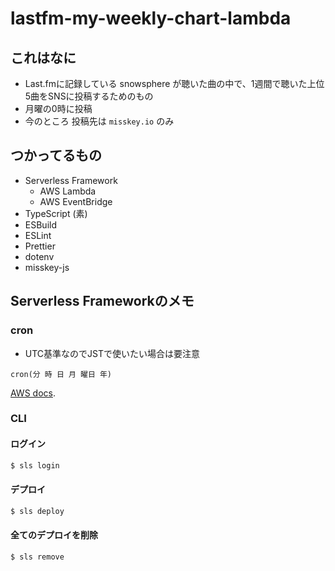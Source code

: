 # lastfm-my-weekly-chart-lambda

## これはなに
- Last.fmに記録している snowsphere が聴いた曲の中で、1週間で聴いた上位5曲をSNSに投稿するためのもの
- 月曜の0時に投稿
- 今のところ 投稿先は `misskey.io` のみ

## つかってるもの
- Serverless Framework
  - AWS Lambda
  - AWS EventBridge
- TypeScript (素)
- ESBuild
- ESLint
- Prettier
- dotenv
- misskey-js

## Serverless Frameworkのメモ

### cron
- UTC基準なのでJSTで使いたい場合は要注意

```pseudo
cron(分 時 日 月 曜日 年)
```
[AWS docs](https://docs.aws.amazon.com/AmazonCloudWatch/latest/events/ScheduledEvents.html#CronExpressions).

### CLI
#### ログイン
```sh
$ sls login
```

#### デプロイ
```sh
$ sls deploy
```

#### 全てのデプロイを削除
```sh
$ sls remove
```
